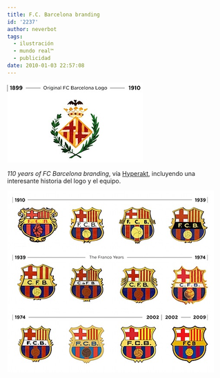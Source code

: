 ```yaml
---
title: F.C. Barcelona branding
id: '2237'
author: neverbot
tags:
  - ilustración
  - mundo real™
  - publicidad
date: 2010-01-03 22:57:08
---
```


![201001032255.jpg](./f-c-barcelona-branding/2010010322551.jpg)

_110 years of FC Barcelona branding_, vía [Hyperakt](http://hyperakt.com/play/?p=1465), incluyendo una interesante historia del logo y el equipo.

  

![201001032255.jpg](./f-c-barcelona-branding/201001032255.jpg)
